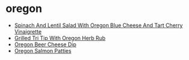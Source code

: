 # oregon

 * [Spinach And Lentil Salad With Oregon Blue Cheese And Tart Cherry Vinaigrette](index/s/spinach-and-lentil-salad-with-oregon-blue-cheese-and-tart-cherry-vinaigrette-14472.json)
 * [Grilled Tri Tip With Oregon Herb Rub](index/g/grilled-tri-tip-with-oregon-herb-rub.json)
 * [Oregon Beer Cheese Dip](index/o/oregon-beer-cheese-dip.json)
 * [Oregon Salmon Patties](index/o/oregon-salmon-patties.json)
